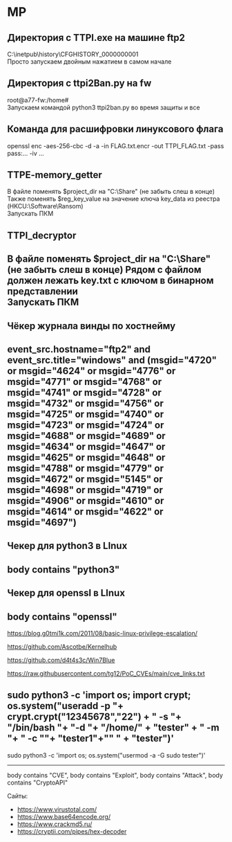 # MP
## Директория с TTPI.exe на машине ftp2
C:\inetpub\history\CFGHISTORY_0000000001  
Просто запускаем двойным нажатием в самом начале

## Директория с ttpi2Ban.py на fw
root@a77-fw:/home#  
Запускаем командой python3 ttpi2ban.py во время защиты и все

## Команда для расшифровки линуксового флага
openssl enc -aes-256-cbc -d -a -in FLAG.txt.encr -out TTPI_FLAG.txt -pass pass:... -iv ... 

## TTPE-memory_getter  
В файле поменять $project_dir на "C:\Share\" (не забыть слеш в конце)  
Также поменять $reg_key_value на значение ключа key_data из реестра (HKCU:\Software\Ransom)  
Запускать ПКМ

## TTPI_decryptor  
В файле поменять $project_dir на "C:\Share\" (не забыть слеш в конце)
Рядом с файлом должен лежать key.txt с ключом в бинарном представлении  
Запускать ПКМ
---

## Чёкер журнала винды по хостнейму

event_src.hostname="ftp2" and event_src.title="windows" and (msgid="4720" or msgid="4624" or msgid="4776" or msgid="4771" or msgid="4768" or msgid="4741" or msgid="4728" or msgid="4732" or msgid="4756" or msgid="4725" or msgid="4740" or msgid="4723" or msgid="4724" or msgid="4688" or msgid="4689" or msgid="4634" or msgid="4647" or msgid="4625" or msgid="4648" or msgid="4788" or msgid="4779" or msgid="4672" or msgid="5145" or msgid="4698" or msgid="4719" or msgid="4906" or msgid="4610" or msgid="4614" or msgid="4622" or msgid="4697")
---

## Чекер для python3 в LInux

body contains "python3"
---

## Чекер для openssl в LInux

body contains "openssl"
---

https://blog.g0tmi1k.com/2011/08/basic-linux-privilege-escalation/

https://github.com/Ascotbe/Kernelhub

https://github.com/d4t4s3c/Win7Blue

https://raw.githubusercontent.com/tg12/PoC_CVEs/main/cve_links.txt

sudo python3 -c 'import os; import crypt; os.system("useradd -p "+ crypt.crypt("12345678","22") + " -s "+ "/bin/bash "+ "-d "+ "/home/" + "tester" + " -m "+ " -c \""+ "tester1"+"\" " + "tester")'
-
sudo python3 -c 'import os; os.system("usermod -a -G sudo tester")'

---

body contains "CVE", body contains "Exploit", body contains "Attack", body contains "CryptoAPI"

Сайты:
- https://www.virustotal.com/
- https://www.base64encode.org/
- https://www.crackmd5.ru/
- https://cryptii.com/pipes/hex-decoder
